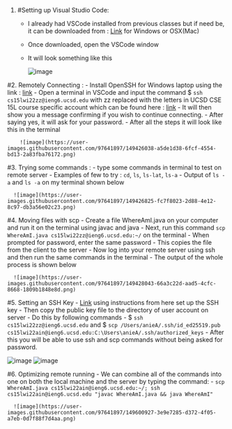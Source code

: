 1. #Setting up Visual Studio Code:
   - I already had VSCode installed from previous classes but if need be, it can be downloaded from : [Link](https://code.visualstudio.com/) for Windows or OSX(Mac)
   - Once downloaded, open the VSCode window
   - It will look something like this
   
      ![image](https://user-images.githubusercontent.com/97641897/149424347-a3918030-49b1-4ea8-bcbb-5cacd6e48a77.png)
 
 #2. Remotely Connecting :
    - Install OpenSSH for Windows laptop using the link : [link](https://docs.microsoft.com/en-us/windows-server/administration/openssh/openssh_install_firstuse)
    - Open a terminal in VSCode and input the command $ `ssh cs15lwi22zz@ieng6.ucsd.edu` with zz replaced with the letters in UCSD CSE 15L course specific account which can be found here : [link](https://sdacs.ucsd.edu/~icc/index.php)
    - It will then show you a message confirming if you wish to continue connecting. 
    - After saying yes, it will ask for your password. 
    - After all the steps it will look like this in the terminal

        ![image](https://user-images.githubusercontent.com/97641897/149426038-a5de1d38-6fcf-4554-bd13-2a83fba76172.png)

#3. Trying some commands : 
    - type some commands in terminal to test on remote server 
    - Examples of few to try : `cd`, `ls`, `ls-lat`, `ls-a`
    - Output of `ls -a` and `ls -a` on my terminal shown below
    
      ![image](https://user-images.githubusercontent.com/97641897/149426825-fc7f8023-2d88-4e12-8c97-db3a56e02c23.png)

#4. Moving files with scp
    - Create a file WhereAmI.java on your computer and run it on the terminal using javac and java
    - Next, run this command `scp WhereAmI.java cs15lwi22zz@ieng6.ucsd.edu:~/` on the terminal
    - When prompted for password, enter the same password
    - This copies the file from the client to the server
    - Now log into your remote server using ssh and then run the same commands in the terminal
    - The output of the whole process is shown below

      ![image](https://user-images.githubusercontent.com/97641897/149428043-66a3c22d-aad5-4cfc-8668-1809b1848e8d.png)
      
#5. Setting an SSH Key
    - [Link](https://docs.microsoft.com/en-us/windows-server/administration/openssh/openssh_keymanagement#user-key-generation) using instructions from here set up the SSH key
    - Then copy the public key file to the directory of user account on server
    - Do this by following commands
    - $ `ssh cs15lwi22zz@ieng6.ucsd.edu` and $ `scp /Users/anieA/.ssh/id_ed25519.pub cs15lwi22ain@ieng6.ucsd.edu:C:\Users\anieA/.ssh/authorized_keys` 
    - After this you will be able to use ssh and scp commands without being asked for password.

   ![image](https://user-images.githubusercontent.com/97641897/149431993-01c50847-77f8-4e1f-b04b-3b4e029314d6.png)
       ![image](https://user-images.githubusercontent.com/97641897/149600016-62e3911a-f5f2-446c-b05e-902693af1645.png)
   
#6. Optimizing remote running
    - We can combine all of the commands into one on both the local machine and the server by typing the command:
    - `scp WhereAmI.java cs15lwi22ain@ieng6.ucsd.edu:~/; ssh cs15lwi22ain@ieng6.ucsd.edu "javac WhereAmI.java && java WhereAmI"`
    
      ![image](https://user-images.githubusercontent.com/97641897/149600927-3e9e7285-d372-4f05-a7eb-0d7f88f7d4aa.png)





